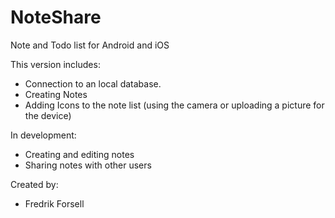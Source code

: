 # NoteShare
Note and Todo list for Android and iOS

This version includes:
- Connection to an local database.
- Creating Notes
- Adding Icons to the note list (using the camera or uploading a picture for the device)

In development:
- Creating and editing notes
- Sharing notes with other users

Created by:
- Fredrik Forsell
